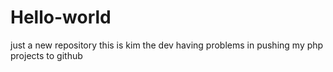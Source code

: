 # Hello-world
just a new repository
this is kim the dev having problems in pushing my php projects to github
